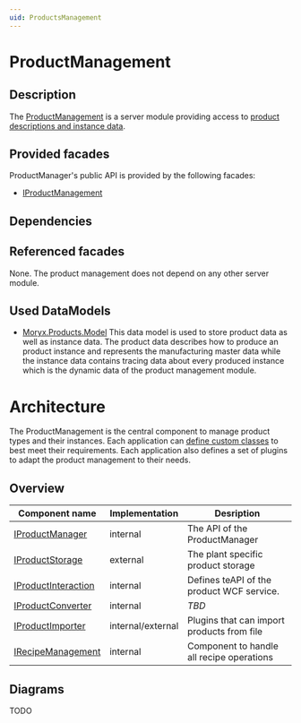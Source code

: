 ```yaml
---
uid: ProductsManagement
---
```

# ProductManagement

## Description

The [ProductManagement](xref:Moryx.Products.Management) is a server module providing access to [product descriptions and instance data](xref:ProductsConcept).

## Provided facades

ProductManager's public API is provided by the following facades:

* [IProductManagement](xref:Moryx.AbstractionLayer.Products.IProductManagement) 

## Dependencies

## Referenced facades

None. The product management does not depend on any other server module.

## Used DataModels

* [Moryx.Products.Model](xref:Moryx.Products.Model) This data model is used to store product data as well as instance data. The product data describes how to produce an product instance and represents the manufacturing master data while the instance data contains tracing data about every produced instance which is the dynamic data of the product management module.

# Architecture
The ProductManagement is the central component to manage product types and their instances. Each application can [define custom classes](xref:ProductsDefinition) to best
meet their requirements. Each application also defines a set of plugins to adapt the product management to their needs.

## Overview

Component name|Implementation|Desription
--------------|--------------|----------
[IProductManager](xref:Moryx.Products.Management.IProductManager)|internal|The API of the ProductManager
[IProductStorage](xref:Moryx.Products.Management.IProductStorage)|external|The plant specific product storage
[IProductInteraction](xref:Moryx.Products.Management.Modification.IProductInteraction)|internal|Defines teAPI of the product WCF service.
[IProductConverter](xref:Moryx.Products.Management.Modification.IProductConverter)|internal| *TBD*
[IProductImporter](xref:Moryx.AbstractionLayer.Products.IProductImporter)|internal/external|Plugins that can import products from file
[IRecipeManagement](xref:Moryx.Products.Management.IRecipeManagement)|internal|Component to handle all recipe operations

## Diagrams

TODO
